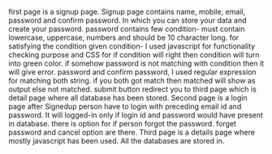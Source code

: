 first page is a signup page.
Signup page contains name, mobile, email, password and confirm password.
In which you can store your data and create your password.
password contains few condition- must contain lowercase, uppercase, numbers and should be 10 character long.
for satisfying the condition given condition- I used javascript for functionality checking purpose and CSS for if condition will right then condition will turn into green color.
if somehow password is not matching with condition then it will give error.
password and confirm password, I used regular expression for matching both string. if you both got match then matched will show as output else not matched.
submit button redirect you to third page which is detail page where all database has been stored.
Second page is a login page
after Signedup person have to login with preceding email id and password.
It will logged-in only if login id and password would have present in database.
there is option for if person forgot the password. forget password and cancel option are there.
Third page is a details page 
where mostly javascript has been used. All the databases are stored in.
